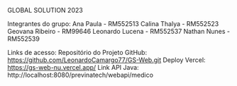 GLOBAL SOLUTION 2023

Integrantes do grupo:
Ana Paula - RM552513
Calina Thalya - RM552523
Geovana Ribeiro - RM99646
Leonardo Lucena - RM552537
Nathan Nunes - RM552539


Links de acesso:
Repositório do Projeto GitHub: https://github.com/LeonardoCamargo77/GS-Web.git
Deploy Vercel: https://gs-web-nu.vercel.app/
Link API Java: http://localhost:8080/previnatech/webapi/medico

